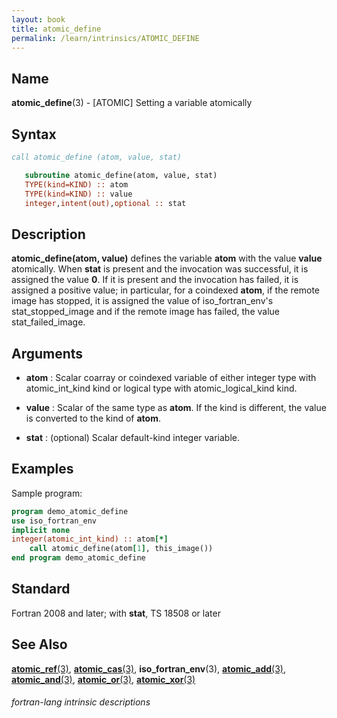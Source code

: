 ```yaml
---
layout: book
title: atomic_define
permalink: /learn/intrinsics/ATOMIC_DEFINE
---
```

## __Name__

__atomic\_define__(3) - \[ATOMIC\] Setting a variable atomically


## __Syntax__
```fortran
call atomic_define (atom, value, stat)

   subroutine atomic_define(atom, value, stat)
   TYPE(kind=KIND) :: atom
   TYPE(kind=KIND) :: value
   integer,intent(out),optional :: stat
```
## __Description__

__atomic\_define(atom, value)__ defines the variable __atom__ with the value
__value__ atomically. When __stat__ is present and the invocation was
successful, it is assigned the value __0__. If it is present and the
invocation has failed, it is assigned a positive value; in particular,
for a coindexed __atom__, if the remote image has stopped, it is assigned
the value of iso\_fortran\_env's stat\_stopped\_image and if the remote
image has failed, the value stat\_failed\_image.

## __Arguments__

  - __atom__
    : Scalar coarray or coindexed variable of either integer type with
    atomic\_int\_kind kind or logical type with atomic\_logical\_kind
    kind.

  - __value__
    : Scalar of the same type as __atom__. If the kind is different, the value
    is converted to the kind of __atom__.

  - __stat__
    : (optional) Scalar default-kind integer variable.

## __Examples__

Sample program:

```fortran
program demo_atomic_define
use iso_fortran_env
implicit none
integer(atomic_int_kind) :: atom[*]
    call atomic_define(atom[1], this_image())
end program demo_atomic_define
```
## __Standard__

Fortran 2008 and later; with __stat__, TS 18508 or later

## __See Also__

[__atomic\_ref__(3)](ATOMIC_REF),
[__atomic\_cas__(3)](ATOMIC_CAS),
__iso\_fortran\_env__(3),
[__atomic\_add__(3)](ATOMIC_ADD),
[__atomic\_and__(3)](ATOMIC_AND),
[__atomic\_or__(3)](ATOMIC_OR),
[__atomic\_xor__(3)](ATOMIC_XOR)

###### fortran-lang intrinsic descriptions

